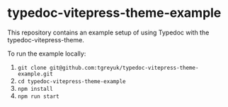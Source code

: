 # typedoc-vitepress-theme-example

This repository contains an example setup of using Typedoc with the typedoc-vitepress-theme.

To run the example locally:

1. `git clone git@github.com:tgreyuk/typedoc-vitepress-theme-example.git`
2. `cd typedoc-vitepress-theme-example`
3. `npm install`
4. `npm run start`

